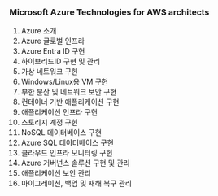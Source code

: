 ### Microsoft Azure Technologies for AWS architects

1. Azure 소개
2. Azure 글로벌 인프라
3. Azure Entra ID 구현
4. 하이브리드ID 구현 및 관리
5. 가상 네트워크 구현
6. Windows/Linux용 VM 구현
7. 부한 분산 및 네트워크 보안 구현
8. 컨테이너 기반 애플리케이션 구현
9. 애플리케이션 인프라 구현
10. 스토리지 계정 구현
11. NoSQL 데이터베이스 구현
12. Azure SQL 데이터베이스 구현
13. 클라우드 인프라 모니터링 구현
14. Azure 거버넌스 솔루션 구현 및 관리
15. 애플리케이션 보안 관리
16. 마이그레이션, 백업 및 재해 복구 관리
